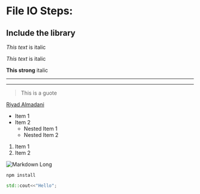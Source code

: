 # File IO Steps:


## Include the library
*This text* is italic

_This text_ is italic 

**This strong** italic 

___
---

> This is a guote

<!--Links-->
[Riyad Almadani](https://twitter.com/RiyadElmadani "Riyad Almadani")

<!-- UL -->
* Item 1
* Item 2
    * Nested Item 1
    * Nested Item 2

<!-- OL -->
1. Item 1
1. Item 2 


<!-- Images -->
![Markdown Long](https://markdown-here.com/img/icon256.png)

<!-- Code Block -->

```
npm install 
```

```cpp
std::cout<<"Hello";